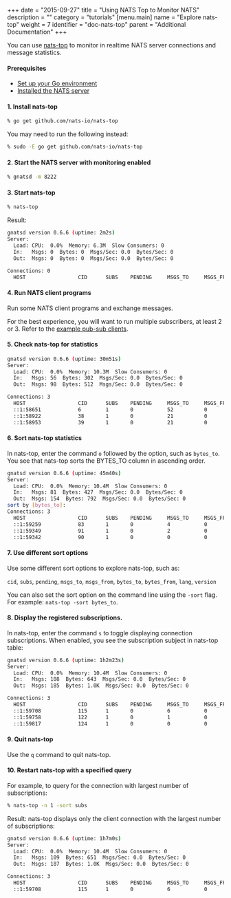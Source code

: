 +++
date = "2015-09-27"
title = "Using NATS Top to Monitor NATS"
description = ""
category = "tutorials"
[menu.main]
  name = "Explore nats-top"
  weight = 7
  identifier = "doc-nats-top"
  parent = "Additional Documentation"
+++

You can use [nats-top](/doc/managing_the_server/statistics) to monitor in realtime NATS server connections and message statistics.

#### Prerequisites

- [Set up your Go environment](/documentation/tutorials/go-install/)
- [Installed the NATS server](/documentation/tutorials/gnatsd-install/)

#### 1. Install nats-top

```sh
% go get github.com/nats-io/nats-top
```

You may need to run the following instead:

```sh
% sudo -E go get github.com/nats-io/nats-top
```

#### 2. Start the NATS server with monitoring enabled

```sh
% gnatsd -m 8222
```

#### 3. Start nats-top

```sh
% nats-top
```

Result:

```sh
gnatsd version 0.6.6 (uptime: 2m2s)
Server:
  Load: CPU:  0.0%  Memory: 6.3M  Slow Consumers: 0
  In:   Msgs: 0  Bytes: 0  Msgs/Sec: 0.0  Bytes/Sec: 0
  Out:  Msgs: 0  Bytes: 0  Msgs/Sec: 0.0  Bytes/Sec: 0

Connections: 0
  HOST                 CID      SUBS    PENDING     MSGS_TO     MSGS_FROM   BYTES_TO    BYTES_FROM  LANG     VERSION
```

#### 4. Run NATS client programs

Run some NATS client programs and exchange messages.

For the best experience, you will want to run multiple subscribers, at least 2 or 3. Refer to the [example pub-sub clients](/doc/additional_documentation/nats-pub-sub).

#### 5. Check nats-top for statistics

```sh
gnatsd version 0.6.6 (uptime: 30m51s)
Server:
  Load: CPU:  0.0%  Memory: 10.3M  Slow Consumers: 0
  In:   Msgs: 56  Bytes: 302  Msgs/Sec: 0.0  Bytes/Sec: 0
  Out:  Msgs: 98  Bytes: 512  Msgs/Sec: 0.0  Bytes/Sec: 0

Connections: 3
  HOST                 CID      SUBS    PENDING     MSGS_TO     MSGS_FROM   BYTES_TO    BYTES_FROM  LANG     VERSION
  ::1:58651            6        1       0           52          0           260         0           go       1.1.0
  ::1:58922            38       1       0           21          0           105         0           go       1.1.0
  ::1:58953            39       1       0           21          0           105         0           go       1.1.0
```

#### 6. Sort nats-top statistics

In nats-top, enter the command `o` followed by the option, such as `bytes_to`. You see that nats-top sorts the BYTES_TO column in ascending order.

```sh
gnatsd version 0.6.6 (uptime: 45m40s)
Server:
  Load: CPU:  0.0%  Memory: 10.4M  Slow Consumers: 0
  In:   Msgs: 81  Bytes: 427  Msgs/Sec: 0.0  Bytes/Sec: 0
  Out:  Msgs: 154  Bytes: 792  Msgs/Sec: 0.0  Bytes/Sec: 0
sort by [bytes_to]:
Connections: 3
  HOST                 CID      SUBS    PENDING     MSGS_TO     MSGS_FROM   BYTES_TO    BYTES_FROM  LANG     VERSION
  ::1:59259            83       1       0           4           0           20          0           go       1.1.0
  ::1:59349            91       1       0           2           0           10          0           go       1.1.0
  ::1:59342            90       1       0           0           0           0           0           go       1.1.0
```

#### 7. Use different sort options

Use some different sort options to explore nats-top, such as:

`cid`, `subs`, `pending`, `msgs_to`, `msgs_from`, `bytes_to`, `bytes_from`, `lang`, `version`

You can also set the sort option on the command line using the `-sort` flag. For example: `nats-top -sort bytes_to`.

#### 8. Display the registered subscriptions.

In nats-top, enter the command `s` to toggle displaying connection subscriptions. When enabled, you see the subscription subject in nats-top table:

```sh
gnatsd version 0.6.6 (uptime: 1h2m23s)
Server:
  Load: CPU:  0.0%  Memory: 10.4M  Slow Consumers: 0
  In:   Msgs: 108  Bytes: 643  Msgs/Sec: 0.0  Bytes/Sec: 0
  Out:  Msgs: 185  Bytes: 1.0K  Msgs/Sec: 0.0  Bytes/Sec: 0

Connections: 3
  HOST                 CID      SUBS    PENDING     MSGS_TO     MSGS_FROM   BYTES_TO    BYTES_FROM  LANG     VERSION SUBSCRIPTIONS
  ::1:59708            115      1       0           6           0           48          0           go       1.1.0   foo.bar
  ::1:59758            122      1       0           1           0           8           0           go       1.1.0   foo
  ::1:59817            124      1       0           0           0           0           0           go       1.1.0   foo
```

#### 9. Quit nats-top

Use the `q` command to quit nats-top.

#### 10. Restart nats-top with a specified query

For example, to query for the connection with largest number of subscriptions:

```sh
% nats-top -n 1 -sort subs
```

Result: nats-top displays only the client connection with the largest number of subscriptions:

```sh
gnatsd version 0.6.6 (uptime: 1h7m0s)
Server:
  Load: CPU:  0.0%  Memory: 10.4M  Slow Consumers: 0
  In:   Msgs: 109  Bytes: 651  Msgs/Sec: 0.0  Bytes/Sec: 0
  Out:  Msgs: 187  Bytes: 1.0K  Msgs/Sec: 0.0  Bytes/Sec: 0

Connections: 3
  HOST                 CID      SUBS    PENDING     MSGS_TO     MSGS_FROM   BYTES_TO    BYTES_FROM  LANG     VERSION
  ::1:59708            115      1       0           6           0           48          0           go       1.1.0
```
